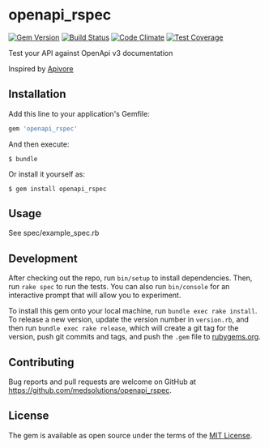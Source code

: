 [gem]: https://rubygems.org/gems/openapi_rspec
[travis]: https://travis-ci.org/medsolutions/openapi_rspec
[codeclimate]: https://codeclimate.com/github/medsolutions/openapi_rspec

# openapi_rspec
[![Gem Version](https://badge.fury.io/rb/openapi_rspec.svg)][gem]
[![Build Status](https://travis-ci.org/medsolutions/openapi_rspec.svg?branch=master)][travis]
[![Code Climate](https://codeclimate.com/github/medsolutions/openapi_rspec/badges/gpa.svg)][codeclimate]
[![Test Coverage](https://codeclimate.com/github/medsolutions/openapi_rspec/badges/coverage.svg)][codeclimate]

Test your API against OpenApi v3 documentation

Inspired by [Apivore](https://github.com/westfieldlabs/apivore)

## Installation

Add this line to your application's Gemfile:

```ruby
gem 'openapi_rspec'
```

And then execute:

    $ bundle

Or install it yourself as:

    $ gem install openapi_rspec

## Usage

See spec/example_spec.rb

## Development

After checking out the repo, run `bin/setup` to install dependencies. Then, run `rake spec` to run the tests. You can also run `bin/console` for an interactive prompt that will allow you to experiment.

To install this gem onto your local machine, run `bundle exec rake install`. To release a new version, update the version number in `version.rb`, and then run `bundle exec rake release`, which will create a git tag for the version, push git commits and tags, and push the `.gem` file to [rubygems.org](https://rubygems.org).

## Contributing

Bug reports and pull requests are welcome on GitHub at https://github.com/medsolutions/openapi_rspec.

## License

The gem is available as open source under the terms of the [MIT License](https://opensource.org/licenses/MIT).
